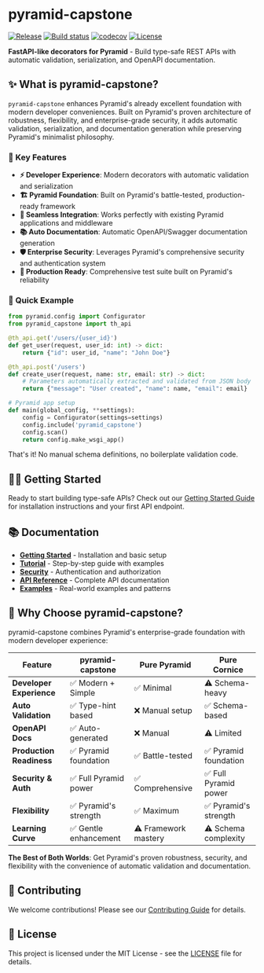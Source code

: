 # pyramid-capstone

[![Release](https://img.shields.io/github/v/release/tomas_correa/pyramid-capstone)](https://img.shields.io/github/v/release/tomas_correa/pyramid-capstone)
[![Build status](https://img.shields.io/github/actions/workflow/status/tomas_correa/pyramid-capstone/main.yml?branch=main)](https://github.com/tomas_correa/pyramid-capstone/actions/workflows/main.yml?query=branch%3Amain)
[![codecov](https://codecov.io/gh/tomas_correa/pyramid-capstone/branch/main/graph/badge.svg)](https://codecov.io/gh/tomas_correa/pyramid-capstone)
[![License](https://img.shields.io/github/license/tomas_correa/pyramid-capstone)](https://img.shields.io/github/license/tomas_correa/pyramid-capstone)

**FastAPI-like decorators for Pyramid** - Build type-safe REST APIs with automatic validation, serialization, and OpenAPI documentation.

## ✨ What is pyramid-capstone?

`pyramid-capstone` enhances Pyramid's already excellent foundation with modern developer conveniences. Built on Pyramid's proven architecture of robustness, flexibility, and enterprise-grade security, it adds automatic validation, serialization, and documentation generation while preserving Pyramid's minimalist philosophy.

### 🎯 Key Features

- **⚡ Developer Experience**: Modern decorators with automatic validation and serialization
- **🏗️ Pyramid Foundation**: Built on Pyramid's battle-tested, production-ready framework
- **🔗 Seamless Integration**: Works perfectly with existing Pyramid applications and middleware
- **📚 Auto Documentation**: Automatic OpenAPI/Swagger documentation generation
- **🛡️ Enterprise Security**: Leverages Pyramid's comprehensive security and authentication system
- **🧪 Production Ready**: Comprehensive test suite built on Pyramid's reliability

### 🚀 Quick Example

```python
from pyramid.config import Configurator
from pyramid_capstone import th_api

@th_api.get('/users/{user_id}')
def get_user(request, user_id: int) -> dict:
    return {"id": user_id, "name": "John Doe"}

@th_api.post('/users')  
def create_user(request, name: str, email: str) -> dict:
    # Parameters automatically extracted and validated from JSON body
    return {"message": "User created", "name": name, "email": email}

# Pyramid app setup
def main(global_config, **settings):
    config = Configurator(settings=settings)
    config.include('pyramid_capstone')
    config.scan()
    return config.make_wsgi_app()
```

That's it! No manual schema definitions, no boilerplate validation code.

## 🏃‍♂️ Getting Started

Ready to start building type-safe APIs? Check out our [Getting Started Guide](getting-started.md) for installation instructions and your first API endpoint.

## 📚 Documentation

- **[Getting Started](getting-started.md)** - Installation and basic setup
- **[Tutorial](tutorial.md)** - Step-by-step guide with examples
- **[Security](security.md)** - Authentication and authorization
- **[API Reference](modules.md)** - Complete API documentation
- **[Examples](examples.md)** - Real-world examples and patterns

## 🎯 Why Choose pyramid-capstone?

pyramid-capstone combines Pyramid's enterprise-grade foundation with modern developer experience:

| Feature | pyramid-capstone | Pure Pyramid | Pure Cornice |
|---------|------------------------|---------------|--------------|
| **Developer Experience** | ✅ Modern + Simple | ✅ Minimal | ⚠️ Schema-heavy |
| **Auto Validation** | ✅ Type-hint based | ❌ Manual setup | ✅ Schema-based |
| **OpenAPI Docs** | ✅ Auto-generated | ❌ Manual | ⚠️ Limited |
| **Production Readiness** | ✅ Pyramid foundation | ✅ Battle-tested | ✅ Pyramid foundation |
| **Security & Auth** | ✅ Full Pyramid power | ✅ Comprehensive | ✅ Full Pyramid power |
| **Flexibility** | ✅ Pyramid's strength | ✅ Maximum | ✅ Pyramid's strength |
| **Learning Curve** | ✅ Gentle enhancement | ⚠️ Framework mastery | ⚠️ Schema complexity |

**The Best of Both Worlds**: Get Pyramid's proven robustness, security, and flexibility with the convenience of automatic validation and documentation.

## 🤝 Contributing

We welcome contributions! Please see our [Contributing Guide](https://github.com/tomas_correa/pyramid-capstone/blob/main/CONTRIBUTING.rst) for details.

## 📄 License

This project is licensed under the MIT License - see the [LICENSE](https://github.com/tomas_correa/pyramid-capstone/blob/main/LICENSE) file for details.